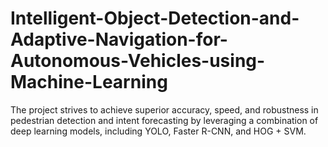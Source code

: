 # Intelligent-Object-Detection-and-Adaptive-Navigation-for-Autonomous-Vehicles-using-Machine-Learning
The project strives to achieve superior accuracy, speed, and robustness in pedestrian detection and intent forecasting by leveraging a combination of deep learning models, including YOLO, Faster R-CNN, and HOG + SVM.
